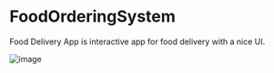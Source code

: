 # FoodOrderingSystem

Food Delivery App is interactive app for food delivery with a nice UI.

![image](https://user-images.githubusercontent.com/59136066/208063881-1e67980f-6d29-4891-bbad-1d944f61eb67.png)
